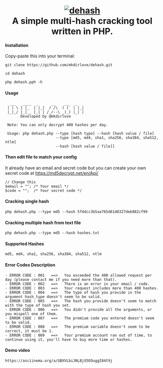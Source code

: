 <h1 align="center">
  <br>
  <a href="https://github.com/mkdirlove/dehash"><img src="https://github.com/mkdirlove/dehash/blob/main/logo.png" alt="dehash"></a>
  <br>
  A simple multi-hash cracking tool written in PHP.
  <br>
</h1>

#### Installation

Copy-paste this into your terminal:

```
git clone https://github.com/mkdirlove/dehash.git
```
```
cd dehash
```
```
php dehash.pph -h
```
#### Usage
``` 
  ___   ____  _      __    __   _    
 | | \ | |_  | |_|  / /\  ( (` | |_| 
 |_|_/ |_|__ |_| | /_/--\ _)_) |_| | 
       Developed by @mkdirlove
	  
 Note: You can only decrypt 400 hashes per day.

 Usage: php dehash.php --type [hash type] --hash [hash value / file]
                       --type [md5, md4, sha1, sha256, sha384, sha512, ntlm]
                       --hash [hash value / file]]
```

#### Then edit file to match your config

It already have an email and secret code but you can create your own secret code at https://md5decrypt.net/en/Api/

```
// Change this
$email = ""; /* Your email */
$code = "";  /* Your secret code */
```

#### Cracking single hash
```
php dehash.php --type md5 --hash 5f4dcc3b5aa765d61d8327deb882cf99
```

#### Cracking multiple hash from text file
```
php dehash.php --type md5 --hash hashes.txt
```
#### Supported Hashes
```
md5, md4, sha1, sha256, sha384, sha512, ntlm
```

#### Error Codes Description
```
- ERROR CODE : 001   ==>   You exceeded the 400 allowed request per day (please contact me if you need more than that).
- ERROR CODE : 002   ==>   There is an error in your email / code.
- ERROR CODE : 003   ==>   Your request includes more than 400 hashes.
- ERROR CODE : 004   ==>   The type of hash you provide in the argument hash_type doesn't seem to be valid.
- ERROR CODE : 005   ==>   The hash you provide doesn't seem to match with the type of hash you set.
- ERROR CODE : 006   ==>   You didn't provide all the arguments, or you mispell one of them.
- ERROR CODE : 007   ==>   The premium code you entered doesn't seem to be valid.
- ERROR CODE : 008   ==>   The premium variable doesn't seem to be correct, it must be 1.
- ERROR CODE : 009   ==>   Your premium account ran out of time, to continue using it, you'll have to buy more time or hashes.
```
#### Demo video
```
https://asciinema.org/a/GBXVLbiJNLBjX5EOuggI84t9j
```

